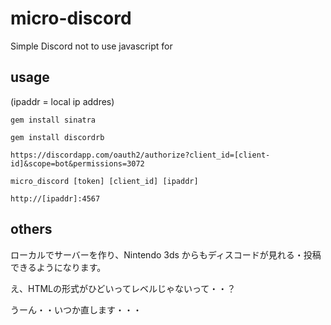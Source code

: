# micro-discord
Simple Discord not to use javascript for

## usage

(ipaddr = local ip addres)

`gem install sinatra`

`gem install discordrb`

`https://discordapp.com/oauth2/authorize?client_id=[client-id]&scope=bot&permissions=3072`

`micro_discord [token] [client_id] [ipaddr]`

`http://[ipaddr]:4567`

## others

ローカルでサーバーを作り、Nintendo 3ds からもディスコードが見れる・投稿できるようになります。

え、HTMLの形式がひどいってレベルじゃないって・・？

うーん・・いつか直します・・・
